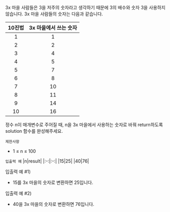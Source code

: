 3x 마을 사람들은 3을 저주의 숫자라고 생각하기 때문에 3의 배수와 숫자 3을 사용하지 않습니다. 3x 마을 사람들의 숫자는 다음과 같습니다.

|10진법|3x 마을에서 쓰는 숫자|
|:-:|:-:|
|1|1|
|2|2|
|3|4|
|4|5|	
|5|7|
|6|8|
|7|10|
|8|11|
|9|14|
|10|16|

정수 n이 매개변수로 주어질 때, n을 3x 마을에서 사용하는 숫자로 바꿔 return하도록 solution 함수를 완성해주세요.

`제한사항`
- 1 ≤ n ≤ 100

`입출력 예`
|n|result|
|:-:|:-:|
|15|25|
|40|76|

입출력 예 #1)
- 15를 3x 마을의 숫자로 변환하면 25입니다.

입출력 예 #2)
- 40을 3x 마을의 숫자로 변환하면 76입니다.
